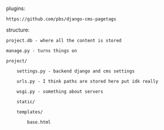plugins:

	https://github.com/pbs/django-cms-pagetags

structure:

	project.db - where all the content is stored

	manage.py - turns things on

	project/

		settings.py - backend django and cms settings

		urls.py - I think paths are stored here put idk really

		wsgi.py - something about servers

		static/

		templates/

			base.html